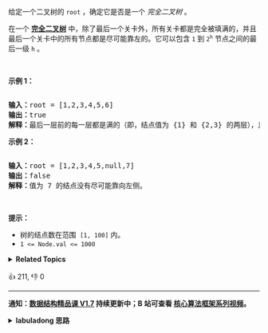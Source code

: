 <p>给定一个二叉树的<meta charset="UTF-8" />&nbsp;<code>root</code>&nbsp;，确定它是否是一个&nbsp;<em>完全二叉树</em>&nbsp;。</p>

<p>在一个&nbsp;<strong><a href="https://baike.baidu.com/item/完全二叉树/7773232?fr=aladdin" target="_blank">完全二叉树</a></strong>&nbsp;中，除了最后一个关卡外，所有关卡都是完全被填满的，并且最后一个关卡中的所有节点都是尽可能靠左的。它可以包含<meta charset="UTF-8" />&nbsp;<code>1</code>&nbsp;到<meta charset="UTF-8" />&nbsp;<code>2<sup>h</sup></code>&nbsp;节点之间的最后一级 <code>h</code> 。</p>

<p>&nbsp;</p>

<p><strong>示例 1：</strong></p>

<p><img alt="" src="https://assets.leetcode-cn.com/aliyun-lc-upload/uploads/2018/12/15/complete-binary-tree-1.png" /></p>

<pre>
<strong>输入：</strong>root = [1,2,3,4,5,6]
<strong>输出：</strong>true
<strong>解释：</strong>最后一层前的每一层都是满的（即，结点值为 {1} 和 {2,3} 的两层），且最后一层中的所有结点（{4,5,6}）都尽可能地向左。
</pre>

<p><strong>示例 2：</strong></p>

<p><strong><img alt="" src="https://assets.leetcode-cn.com/aliyun-lc-upload/uploads/2018/12/15/complete-binary-tree-2.png" /></strong></p>

<pre>
<strong>输入：</strong>root = [1,2,3,4,5,null,7]
<strong>输出：</strong>false
<strong>解释：</strong>值为 7 的结点没有尽可能靠向左侧。
</pre>

<p>&nbsp;</p>

<p><strong>提示：</strong></p>

<ul>
	<li>树的结点数在范围 <meta charset="UTF-8" />&nbsp;<code>[1, 100]</code>&nbsp;内。</li>
	<li><code>1 &lt;= Node.val &lt;= 1000</code></li>
</ul>
<details><summary><strong>Related Topics</strong></summary>树 | 广度优先搜索 | 二叉树</details><br>

<div>👍 211, 👎 0</div>

<div id="labuladong"><hr>

**通知：[数据结构精品课 V1.7](https://aep.h5.xeknow.com/s/1XJHEO) 持续更新中；B 站可查看 [核心算法框架系列视频](https://space.bilibili.com/14089380/channel/series)。**

<details><summary><strong>labuladong 思路</strong></summary>

## 基本思路

这题的关键是对完全二叉树特性的理解，**如果按照 BFS 层序遍历的方式遍历完全二叉树，队列最后留下的应该都是空指针**：

![](https://labuladong.github.io/algo/images/短题解/958.jpeg)

所以可以用 [102. 二叉树的层序遍历](/problems/binary-tree-level-order-traversal) 给出的层序遍历框架解决这题。

**标签：[二叉树](https://mp.weixin.qq.com/mp/appmsgalbum?__biz=MzAxODQxMDM0Mw==&action=getalbum&album_id=2121994699837177859)**

## 解法代码

```java
class Solution {
    public boolean isCompleteTree(TreeNode root) {
        Queue<TreeNode> q = new LinkedList<>();
        q.offer(root);
        // 遍历完所有非空节点时变成 true
        boolean end = false;
        // while 循环控制从上向下一层层遍历
        while (!q.isEmpty()) {
            int sz = q.size();
            // for 循环控制每一层从左向右遍历
            for (int i = 0; i < sz; i++) {
                TreeNode cur = q.poll();
                if (cur == null) {
                    // 第一次遇到 null 时 end 变成 true
                    // 如果之后的所有节点都是 null，则说明是完全二叉树
                    end = true;
                } else {
                    if (end) {
                        // end 为 true 时遇到非空节点说明不是完全二叉树
                        return false;
                    }
                    // 将下一层节点放入队列，不用判断是否非空
                    q.offer(cur.left);
                    q.offer(cur.right);
                }
            }
        }
        return true;
    }
}
```

</details>
</div>







